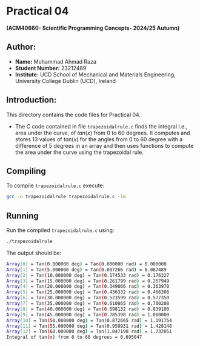 # Practical 04  
  
**(ACM40660- Scientific Programming Concepts- 2024/25 Autumn)**  
  
## Author:  
* **Name:** Muhammad Ahmad Raza  
* **Student Number:** 23212489  
* **Institute:** UCD School of Mechanical and Materials Engineering, University College Dublin (UCD), Ireland  
  
## Introduction:  

This directory contains the code files for Practical 04.  

* The C code contained in file `trapezoidalrule.c` finds the integral i.e., area under the curve, of $tan(x)$ from $0$ to $60$ degrees. It computes and stores $13$ values of $tan(x)$ for the angles from $0$ to $60$ degree with a difference of $5$ degrees in an array and then uses functions to compute the area under the curve using the trapezoidal rule.

## Compiling 

To compile `trapezoidalrule.c` execute:  
```bash
gcc -o trapezoidalrule trapezoidalrule.c -lm
```
  
## Running  

Run the compiled `trapezoidalrule.c` using:  
```bash
./trapezoidalrule
```
The output should be:  
```bash
Array[0] = Tan(0.000000 deg) = Tan(0.000000 rad) = 0.000000 
Array[1] = Tan(5.000000 deg) = Tan(0.087266 rad) = 0.087489 
Array[2] = Tan(10.000000 deg) = Tan(0.174533 rad) = 0.176327 
Array[3] = Tan(15.000000 deg) = Tan(0.261799 rad) = 0.267949 
Array[4] = Tan(20.000000 deg) = Tan(0.349066 rad) = 0.363970 
Array[5] = Tan(25.000000 deg) = Tan(0.436332 rad) = 0.466308 
Array[6] = Tan(30.000000 deg) = Tan(0.523599 rad) = 0.577350 
Array[7] = Tan(35.000000 deg) = Tan(0.610865 rad) = 0.700208 
Array[8] = Tan(40.000000 deg) = Tan(0.698132 rad) = 0.839100 
Array[9] = Tan(45.000000 deg) = Tan(0.785398 rad) = 1.000000 
Array[10] = Tan(50.000000 deg) = Tan(0.872665 rad) = 1.191754 
Array[11] = Tan(55.000000 deg) = Tan(0.959931 rad) = 1.428148 
Array[12] = Tan(60.000000 deg) = Tan(1.047198 rad) = 1.732051 
Integral of tan(x) from 0 to 60 degrees = 0.695047 
```
